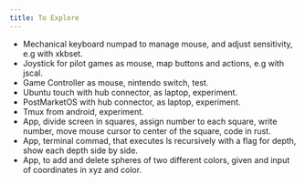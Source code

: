 ```yaml
---
title: To Explore
---
```


* Mechanical keyboard numpad to manage mouse, and adjust sensitivity, e.g with xkbset.
* Joystick for pilot games as mouse, map buttons and actions, e.g with jscal.
* Game Controller as mouse, nintendo switch, test.
* Ubuntu touch with hub connector, as laptop, experiment.
* PostMarketOS with hub connector, as laptop, experiment.
* Tmux from android, experiment.
* App, divide screen in squares, assign number to each square, write number, move mouse cursor to center of the square, code in rust.
* App, terminal commad, that executes ls recursively with a flag for depth, show each depth side by side.
* App, to add and delete spheres of two different colors, given and input of coordinates in xyz and color. 
